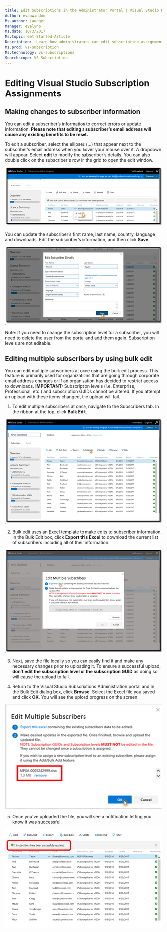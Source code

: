 ```yaml
---
title: Edit Subscriptions in the Administrator Portal | Visual Studio Marketplace
Author: evanwindom
Ms.author: jaunger
Manager: evelynp
Ms.date: 10/3/2017
Ms.topic: Get-Started-Article
Description:  Learn how administrators can edit subscription assignments.
Ms.prod: vs-subscription
Ms.technology: vs-subscriptions
Searchscope: VS Subscription
---
```


# Editing Visual Studio Subscription Assignments

## Making changes to subscriber information
You can edit a subscriber’s information to correct errors or update information. 
**Please note that editing a subscriber’s email address will cause any existing benefits to be reset.**

To edit a subscriber, select the ellipses (…) that appear next to the subscriber’s email address when you hover your mouse over it. A dropdown will appear.  Select **edit** to modify the subscriber’s details. You can also double click on the subscriber's row in the grid to open the edit window.

![Select Subscriber to Edit](_img\edit-license\select-subscriber.png)

You can update the subscriber’s first name, last name, country, language and downloads. Edit the subscriber’s information, and then click **Save**.

![Edit Subscriber Details](_img\edit-license\edit-subscriber.png)

Note: If you need to change the subscription level for a subscriber, you will need to delete the user from the portal and add them again. Subscription levels are not editable.

## Editing multiple subscribers by using bulk edit

You can edit multiple subscribers at once using the bulk edit process. This feature is primarily used for organizations that are going through corporate email address changes or if an organization has decided to restrict access to downloads. **IMPORTANT:**  Subscription levels (i.e. Enterprise, Professional, etc.) and subscription GUIDs cannot be altered.  If you attempt an upload with these items changed, the upload will fail.  

1.	To edit multiple subscribers at once, navigate to the Subscribers tab. In the ribbon at the top, click **Bulk Edit**. 

![Editing a License - Bulk Edits](_img\edit-license\edit-license-bulk-edit.png)

2.  Bulk edit uses an Excel template to make edits to subscriber information. In the Bulk Edit box, click **Export this Excel** to download the current list of subscribers including all of their information. 

![Editing a License - Export Bulk Edits List](_img\edit-license\edit-license-bulk-edit-export.png)

3.	Next, save the file locally so you can easily find it and make any necessary changes prior to uploading it. To ensure a successful upload, **don’t edit the subscription level or the subscription GUID** as doing so will cause the upload to fail. 

4.	Return to the Visual Studio Subscriptions Administration portal and in the Bulk Edit dialog box, click **Browse**. Select the Excel file you saved and click **OK**. You will see the upload progress on the screen.

![Editing a License - Bulk Edits File Upload](_img\edit-license\edit-license-bulk-file-upload.png)

5.	Once you’ve uploaded the file, you will see a notification letting you know it was successful. 

![Editing a License - Bulk Edits Upload Complete](_img\edit-license\edit-license-bulk-upload-complete.png)


